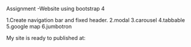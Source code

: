 Assignment -Website using bootstrap 4

  1.Create navigation bar and fixed header.
  2.modal
  3.carousel
  4.tabbable
  5.google map
  6.jumbotron
  
My site is ready to published at:  
